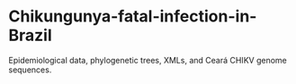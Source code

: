 # Chikungunya-fatal-infection-in-Brazil
Epidemiological data, phylogenetic trees, XMLs, and Ceará CHIKV genome sequences.
